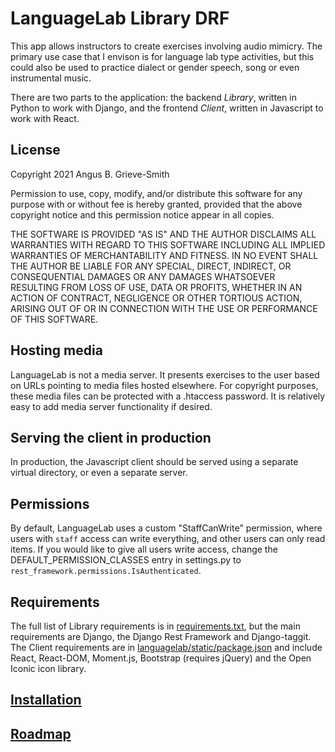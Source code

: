 # LanguageLab Library DRF

This app allows instructors to create exercises involving audio mimicry.  The
primary use case that I envison is for language lab type activities, but this
could also be used to practice dialect or gender speech, song or even
instrumental music.

There are two parts to the application: the backend *Library*, written in Python
to work with Django, and the frontend *Client*, written in Javascript to work
with React.

## License

Copyright 2021 Angus B. Grieve-Smith

Permission to use, copy, modify, and/or distribute this software for any purpose
with or without fee is hereby granted, provided that the above copyright notice
and this permission notice appear in all copies.

THE SOFTWARE IS PROVIDED "AS IS" AND THE AUTHOR DISCLAIMS ALL WARRANTIES WITH
REGARD TO THIS SOFTWARE INCLUDING ALL IMPLIED WARRANTIES OF MERCHANTABILITY AND
FITNESS. IN NO EVENT SHALL THE AUTHOR BE LIABLE FOR ANY SPECIAL, DIRECT,
INDIRECT, OR CONSEQUENTIAL DAMAGES OR ANY DAMAGES WHATSOEVER RESULTING FROM LOSS
OF USE, DATA OR PROFITS, WHETHER IN AN ACTION OF CONTRACT, NEGLIGENCE OR OTHER
TORTIOUS ACTION, ARISING OUT OF OR IN CONNECTION WITH THE USE OR PERFORMANCE OF
THIS SOFTWARE.

## Hosting media

LanguageLab is not a media server.  It presents exercises to the user based on
URLs pointing to media files hosted elsewhere.  For copyright purposes, these
media files can be protected with a .htaccess password.  It is relatively easy
to add media server functionality if desired.

## Serving the client in production

In production, the Javascript client should be served using a separate virtual
directory, or even a separate server.

## Permissions

By default, LanguageLab uses a custom "StaffCanWrite" permission, where users
with `staff` access can write everything, and other users can only read items.
If you would like to give all users write access, change the
DEFAULT_PERMISSION_CLASSES entry in settings.py to
`rest_framework.permissions.IsAuthenticated`.

## Requirements

The full list of Library requirements is in [requirements.txt](requirements.txt),
but the main requirements are Django, the Django Rest Framework and
Django-taggit.  The Client requirements are in
[languagelab/static/package.json](/languagelab/static/package.json)
and include React, React-DOM, Moment.js, Bootstrap (requires jQuery) and the
Open Iconic icon library.

## [Installation](install.md)
## [Roadmap](roadmap.md)
